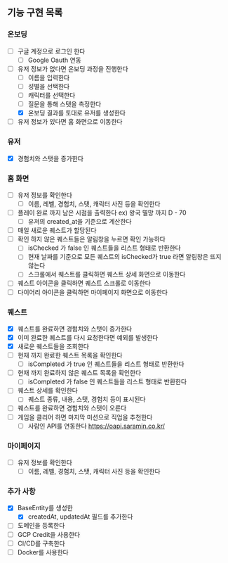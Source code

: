## 기능 구현 목록

### 온보딩

- [ ] 구글 계정으로 로그인 한다
  - [ ] Google Oauth 연동
- [ ] 유저 정보가 없다면 온보딩 과정을 진행한다
    - [ ] 이름을 입력한다
    - [ ] 성별을 선택한다
    - [ ] 캐릭터를 선택한다
    - [ ] 질문을 통해 스탯을 측정한다
    - [x] 온보딩 결과를 토대로 유저를 생성한다
- [ ] 유저 정보가 있다면 홈 화면으로 이동한다

### 유저
- [x] 경험치와 스탯을 증가한다 
### 홈 화면

- [ ] 유저 정보를 확인한다
    - [ ] 이름, 레벨, 경험치, 스탯, 캐릭터 사진 등을 확인한다
- [ ] 플레이 완료 까지 남은 시점을 출력한다 ex) 왕국 멸망 까지 D - 70
  - [ ] 유저의 created_at을 기준으로 계산한다
- [ ] 매일 새로운 퀘스트가 할당된다
- [ ] 확인 하지 않은 퀘스트들은 알림창을 누르면 확인 가능하다
    - [ ] isChecked 가 false 인 퀘스트들을 리스트 형태로 반환한다
    - [ ] 현재 날짜를 기준으로 모든 퀘스트의 isChecked가 true 라면 알림창은 뜨지 않는다
    - [ ] 스크롤에서 퀘스트를 클릭하면 퀘스트 상세 화면으로 이동한다
- [ ] 퀘스트 아이콘을 클릭하면 퀘스트 스크롤로 이동한다
- [ ] 다이어리 아이콘을 클릭하면 마이페이지 화면으로 이동한다

### 퀘스트
- [x] 퀘스트를 완료하면 경험치와 스탯이 증가한다
- [x] 이미 완료한 퀘스트를 다시 요청한다면 예외를 발생한다
- [x] 새로운 퀘스트들을 조회한다
- [ ] 현재 까지 완료한 퀘스트 목록을 확인한다
    - [ ] isCompleted 가 true 인 퀘스트들을 리스트 형태로 반환한다
- [ ] 현재 까지 완료하지 않은 퀘스트 목록을 확인한다
    - [ ] isCompleted 가 false 인 퀘스트들을 리스트 형태로 반환한다
- [ ] 퀘스트 상세를 확인한다
    - [ ] 퀘스트 종류, 내용, 스탯, 경험치 등이 표시된다
- [ ] 퀘스트를 완료하면 경험치와 스탯이 오른다 
- [ ] 게임을 클리어 하면 마지막 미션으로 직업을 추천한다 
  - [ ] 사람인 API를 연동한다 https://oapi.saramin.co.kr/

### 마이페이지

- [ ] 유저 정보를 확인한다
    - [ ] 이름, 레벨, 경험치, 스탯, 캐릭터 사진 등을 확인한다

### 추가 사항 
- [x] BaseEntity를 생성한
  - [x] createdAt, updatedAt 필드를 추가한다
- [ ] 도메인을 등록한다
- [ ] GCP Credit을 사용한다
- [ ] CI/CD를 구축한다
- [ ] Docker를 사용한다 
